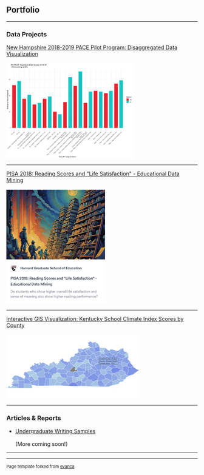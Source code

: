 ## Portfolio


---

### Data Projects

<a href="https://taylor-true.github.io/NH-pace/">New Hampshire 2018-2019 PACE Pilot Program: Disaggregated Data Visualization</a><br><br>
<img src="images/NH_SCORES_COMPLETE_2018-19.png" height = "250"/>

---
<a href="https://showspace.so/p/8883?refPageType=user&refPageLabel=Taylor%20True&refPageSlug=taylor-true-56">PISA 2018: Reading Scores and "Life Satisfaction" - Educational Data Mining</a><br><br>
<img src="images/Screen Shot 2024-03-16 at 7.45.48 PM.png" height = "300"/>

---
<a href="https://taylor-true.github.io/gis-kentucky-climate/">Interactive GIS Visualization: Kentucky School Climate Index Scores by County</a> <br><br>
<img src="images/Screen Shot 2024-03-16 at 7.46.48 PM.png" width = "350"/>

---

### Articles & Reports

- [Undergraduate Writing Samples](https://u.osu.edu/true.25/)
  <br><br>
(More coming soon!)

---




---
<p style="font-size:11px">Page template forked from <a href="https://github.com/evanca/quick-portfolio">evanca</a></p>
<!-- Remove above link if you don't want to attibute -->
